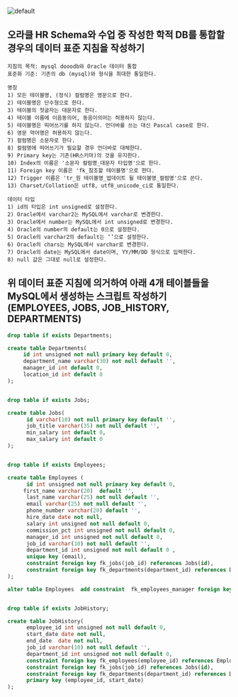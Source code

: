 ![default](https://user-images.githubusercontent.com/44750085/50393284-95227e80-0798-11e9-9370-a0c6530ee605.png)


오라클 HR Schema와 수업 중 작성한 학적 DB를 통합할 경우의 데이터 표준 지침을 작성하기
-----------------------------------------------------------------------------------------------------------------------------
~~~
지침의 목적: mysql dooodb와 Oracle 데이터 통합
표준화 기준: 기존의 db (mysql)와 형식을 최대한 통일한다.

명칭
1) 모든 테이블명, (정식) 컬럼명은 영문으로 한다.
2) 테이블명은 단수형으로 한다.
3) 테이블의 첫글자는 대문자로 한다.
4) 테이블 이름에 이음동의어, 동음이의어는 허용하지 않는다.
5) 테이블명은 띄어쓰기를 하지 않는다. 언더바를 쓰는 대신 Pascal case로 한다.
6) 영문 약어명은 허용하지 않는다.
7) 컬럼명은 소문자로 한다.
8) 컬럼명에 띄어쓰기가 필요할 경우 언더바로 대체한다.
9) Primary key는 기존(HR스키마)의 것을 유지한다. 
10) Index의 이름은 '소문자 컬럼명_대문자 타입명'으로 한다.
11) Foreign key 이름은 'fk_참조할 테이블명'으로 한다.
12) Trigger 이름은 'tr_원 테이블명_업데이트 될 테이블명_컬럼명'으로 쓴다.
13) Charset/Collation은 utf8, utf8_unicode_ci로 통일한다.

데이터 타입
1) id의 타입은 int unsigned로 설정한다.
2) Oracle에서 varchar2는 MySQL에서 varchar로 변경한다.
3) Oracle에서 number는 MySQL에서 int unsigned로 변경한다.
4) Oracle의 number의 default는 0으로 설정한다.
5) Oracle의 varchar2의 default는 ‘’으로 설정한다.
6) Oracle의 chars는 MySQL에서 varchar로 변경한다.
7) Oracle의 date는 MySQL에서 date이며, YY/MM/DD 형식으로 입력한다.
8) null 값은 그대로 null로 설정한다.

~~~

위 데이터 표준 지침에 의거하여 아래 4개 테이블들을 MySQL에서 생성하는 스크립트 작성하기 (EMPLOYEES, JOBS, JOB_HISTORY, DEPARTMENTS)
-----------------------------------------------------------------------

~~~sql
drop table if exists Departments;

create table Departments(
     id int unsigned not null primary key default 0,
     department_name varchar(30) not null default '',
     manager_id int default 0,
     location_id int default 0
);


drop table if exists Jobs;

create table Jobs(
      id varchar(10) not null primary key default '',
      job_title varchar(35) not null default '',
      min_salary int default 0,
      max_salary int default 0
);


drop table if exists Employees;

create table Employees (
      id int unsigned not null primary key default 0,
     first_name varchar(20)  default '',
      last_name varchar(25) not null default '',
      email varchar(25) not null default '',
      phone_number varchar(20) default '',
      hire_date date not null,
      salary int unsigned not null default 0,
      commission_pct int unsigned not null default 0,
      manager_id int unsigned not null default 0,
      job_id varchar(10) not null default '',
      department_id int unsigned not null default 0 ,
      unique key (email),
      constraint foreign key fk_jobs(job_id) references Jobs(id),
      constraint foreign key fk_departments(department_id) references Departments(id)
);

alter table Employees  add constraint  fk_employees_manager foreign key ( manager_id ) references Employees(id) on delete cascade;


drop table if exists JobHistory;

create table JobHistory(
      employee_id int unsigned not null default 0,
      start_date date not null,
      end_date  date not null,
      job_id varchar(10) not null default '',
      department_id int unsigned not null default 0,
      constraint foreign key fk_employees(employee_id) references Employees(id),
      constraint foreign key fk_jobs(job_id) references Jobs(id),
      constraint foreign key fk_departments(department_id) references Departments(id),
      primary key (employee_id, start_date)
);

~~~
